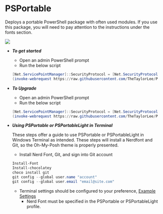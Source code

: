 # PSPortable

Deploys a portable PowerShell package with often used modules. If you use this package, you will need to pay attention to the instructions under the fonts section.

<p align="Left">
<a href="https://open.vscode.dev/TheTaylorLee/PSPortable"><img src="https://open.vscode.dev/badges/open-in-vscode.svg"></a>
</p>

* *__To get started__*
  * Open an admin PowerShell prompt
  * Run the below script
  
  ```Powershell
  [Net.ServicePointManager]::SecurityProtocol = [Net.SecurityProtocolType]::Tls12
  (invoke-webrequest https://raw.githubusercontent.com/TheTaylorLee/PSPortable/master/Deploy-PSPortable.ps1 -usebasicparsing).content | Invoke-Expression
  ```

* *__To Upgrade__*
  * Open an admin PowerShell prompt
  * Run the below script
  
  ```Powershell
  [Net.ServicePointManager]::SecurityProtocol = [Net.SecurityProtocolType]::Tls12
  (invoke-webrequest https://raw.githubusercontent.com/TheTaylorLee/PSPortable/master/Invoke-VersionUpdate.ps1 -usebasicparsing).content | Invoke-Expression
  ```

* *__Using PSPortable or PSPortableLight in Terminal__*

    These steps offer a guide to use PSPortable or PSPortableLight in Windows Terminal as intended. These steps will install a Nerdfont and Git, so the Oh-My-Posh theme is     properly presented.
    
  * Install Nerd Font, Git, and sign into Git account
  
  ```Powershell
  Install-Font
  Install-chocolatey
  choco install git
  git config --global user.name "account"
  git config --global user.email "email@site.com"
  ```
  
  * Terminal settings should be configured to your preference, [Example Settings](https://github.com/TheTaylorLee/PwshProfile/blob/main/WindowsTerminal/CustomSettings.json) 
    * Nerd Font must be specified in the PSPortable or PSPortableLight profile.

